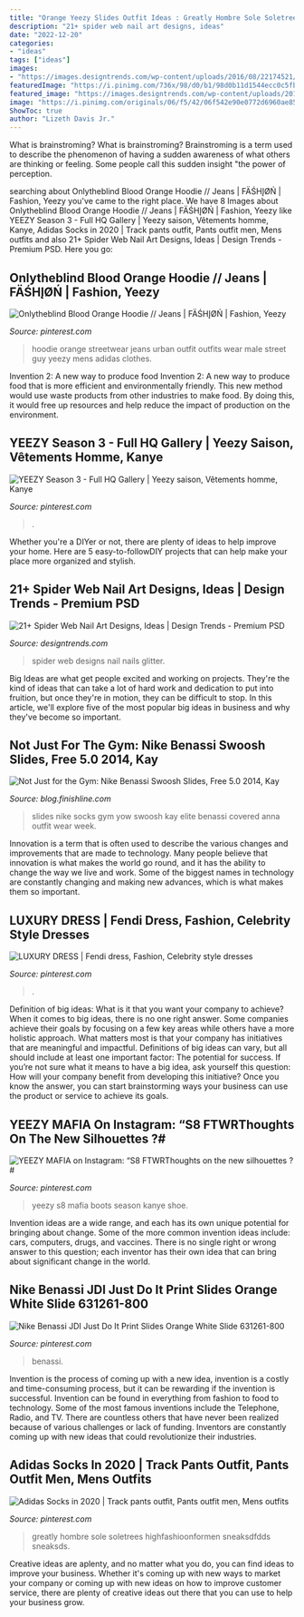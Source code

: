 ```yaml
---
title: "Orange Yeezy Slides Outfit Ideas : Greatly Hombre Sole Soletrees Highfashioonformen Sneaksdfdds Sneaksds"
description: "21+ spider web nail art designs, ideas"
date: "2022-12-20"
categories:
- "ideas"
tags: ["ideas"]
images:
- "https://images.designtrends.com/wp-content/uploads/2016/08/22174521/Glitter-Spider-Web-Nails.jpg"
featuredImage: "https://i.pinimg.com/736x/98/d0/b1/98d0b11d1544ecc0c5fb121ba63c7050.jpg"
featured_image: "https://images.designtrends.com/wp-content/uploads/2016/08/22174521/Glitter-Spider-Web-Nails.jpg"
image: "https://i.pinimg.com/originals/06/f5/42/06f542e90e0772d6960ae854eafed963.jpg"
ShowToc: true
author: "Lizeth Davis Jr."
---
```



What is brainstroming?
What is brainstroming? Brainstroming is a term used to describe the phenomenon of having a sudden awareness of what others are thinking or feeling. Some people call this sudden insight "the power of perception.

	

		
searching about Onlytheblind Blood Orange Hoodie // Jeans | FÄŚHĮØŃ | Fashion, Yeezy you've came to the right place. We have 8 Images about Onlytheblind Blood Orange Hoodie // Jeans | FÄŚHĮØŃ | Fashion, Yeezy like YEEZY Season 3 - Full HQ Gallery | Yeezy saison, Vêtements homme, Kanye, Adidas Socks in 2020 | Track pants outfit, Pants outfit men, Mens outfits and also 21+ Spider Web Nail Art Designs, Ideas | Design Trends - Premium PSD. Here you go:
		
    
## Onlytheblind Blood Orange Hoodie // Jeans | FÄŚHĮØŃ | Fashion, Yeezy

<img loading=lazy src="https://i.pinimg.com/736x/86/39/eb/8639eb0078d70572cef4cd045252f377--guy-fashion-fashion-tips.jpg?b=t" onerror="this.onerror=null;this.src='https://tse1.mm.bing.net/th?id=OIP.WCISh9GapcgqtjxosBP98QHaLH&amp;pid=15.1';" alt="Onlytheblind Blood Orange Hoodie // Jeans | FÄŚHĮØŃ | Fashion, Yeezy">

_Source: pinterest.com_

>hoodie orange streetwear jeans urban outfit outfits wear male street guy yeezy mens adidas clothes. 

	

Invention 2: A new way to produce food
Invention 2: A new way to produce food that is more efficient and environmentally friendly. This new method would use waste products from other industries to make food. By doing this, it would free up resources and help reduce the impact of production on the environment.

    
## YEEZY Season 3 - Full HQ Gallery | Yeezy Saison, Vêtements Homme, Kanye

<img loading=lazy src="https://i.pinimg.com/736x/d9/9d/5f/d99d5f1982d780053a224e521e3db535--yeezy-season--kanye-west.jpg" onerror="this.onerror=null;this.src='https://tse4.mm.bing.net/th?id=OIP.975x8Sxq19SWxlqZ6vYq2gHaLF&amp;pid=15.1';" alt="YEEZY Season 3 - Full HQ Gallery | Yeezy saison, Vêtements homme, Kanye">

_Source: pinterest.com_

>. 

	

Whether you're a DIYer or not, there are plenty of ideas to help improve your home. Here are 5 easy-to-followDIY projects that can help make your place more organized and stylish.

    
## 21+ Spider Web Nail Art Designs, Ideas | Design Trends - Premium PSD

<img loading=lazy src="https://images.designtrends.com/wp-content/uploads/2016/08/22174521/Glitter-Spider-Web-Nails.jpg" onerror="this.onerror=null;this.src='https://tse3.mm.bing.net/th?id=OIP.MY3NvvfPv_CQJhILBmsw7gHaHa&amp;pid=15.1';" alt="21+ Spider Web Nail Art Designs, Ideas | Design Trends - Premium PSD">

_Source: designtrends.com_

>spider web designs nail nails glitter. 

	

Big Ideas are what get people excited and working on projects. They're the kind of ideas that can take a lot of hard work and dedication to put into fruition, but once they're in motion, they can be difficult to stop. In this article, we'll explore five of the most popular big ideas in business and why they've become so important.

    
## Not Just For The Gym: Nike Benassi Swoosh Slides, Free 5.0 2014, Kay

<img loading=lazy src="https://blog.finishline.com/wp-content/uploads/2014/06/FNL_cover.jpg" onerror="this.onerror=null;this.src='https://tse2.mm.bing.net/th?id=OIP.JjhU0P_GFZ1bjuwGqNpR4AHaEK&amp;pid=15.1';" alt="Not Just for the Gym: Nike Benassi Swoosh Slides, Free 5.0 2014, Kay">

_Source: blog.finishline.com_

>slides nike socks gym yow swoosh kay elite benassi covered anna outfit wear week. 

	

Innovation is a term that is often used to describe the various changes and improvements that are made to technology. Many people believe that innovation is what makes the world go round, and it has the ability to change the way we live and work. Some of the biggest names in technology are constantly changing and making new advances, which is what makes them so important.

    
## LUXURY DRESS | Fendi Dress, Fashion, Celebrity Style Dresses

<img loading=lazy src="https://i.pinimg.com/736x/20/07/b6/2007b6bb983b79041fcc8ee2a813b8eb.jpg" onerror="this.onerror=null;this.src='https://tse4.mm.bing.net/th?id=OIP.h5O7MklBVNdUssLkwJDQtwHaHa&amp;pid=15.1';" alt="LUXURY DRESS | Fendi dress, Fashion, Celebrity style dresses">

_Source: pinterest.com_

>. 

	

Definition of big ideas: What is it that you want your company to achieve?
When it comes to big ideas, there is no one right answer. Some companies achieve their goals by focusing on a few key areas while others have a more holistic approach. What matters most is that your company has initiatives that are meaningful and impactful. Definitions of big ideas can vary, but all should include at least one important factor: The potential for success. 
If you’re not sure what it means to have a big idea, ask yourself this question: How will your company benefit from developing this initiative? Once you know the answer, you can start brainstorming ways your business can use the product or service to achieve its goals.

    
## YEEZY MAFIA On Instagram: “S8 FTWRThoughts On The New Silhouettes ?#

<img loading=lazy src="https://i.pinimg.com/originals/06/f5/42/06f542e90e0772d6960ae854eafed963.jpg" onerror="this.onerror=null;this.src='https://tse4.mm.bing.net/th?id=OIP.MntNhgPcQA4XVJbOiggEoAHaHa&amp;pid=15.1';" alt="YEEZY MAFIA on Instagram: “S8 FTWRThoughts on the new silhouettes ?#">

_Source: pinterest.com_

>yeezy s8 mafia boots season kanye shoe. 

	

Invention ideas are a wide range, and each has its own unique potential for bringing about change. Some of the more common invention ideas include: cars, computers, drugs, and vaccines. There is no single right or wrong answer to this question; each inventor has their own idea that can bring about significant change in the world.

    
## Nike Benassi JDI Just Do It Print Slides Orange White Slide 631261-800

<img loading=lazy src="https://i.pinimg.com/originals/25/b2/3c/25b23c7a671b4696ac59f756b233ab70.jpg" onerror="this.onerror=null;this.src='https://tse2.mm.bing.net/th?id=OIP.3AkMU-v9duXbbcssvkdC-wHaJ4&amp;pid=15.1';" alt="Nike Benassi JDI Just Do It Print Slides Orange White Slide 631261-800">

_Source: pinterest.com_

>benassi. 

	

Invention is the process of coming up with a new idea, invention is a costly and time-consuming process, but it can be rewarding if the invention is successful. Invention can be found in everything from fashion to food to technology. Some of the most famous inventions include the Telephone, Radio, and TV. There are countless others that have never been realized because of various challenges or lack of funding. Inventors are constantly coming up with new ideas that could revolutionize their industries.

    
## Adidas Socks In 2020 | Track Pants Outfit, Pants Outfit Men, Mens Outfits

<img loading=lazy src="https://i.pinimg.com/736x/98/d0/b1/98d0b11d1544ecc0c5fb121ba63c7050.jpg" onerror="this.onerror=null;this.src='https://tse4.mm.bing.net/th?id=OIP.j0WXLSZXbCSSkOVGac7dyAHaHP&amp;pid=15.1';" alt="Adidas Socks in 2020 | Track pants outfit, Pants outfit men, Mens outfits">

_Source: pinterest.com_

>greatly hombre sole soletrees highfashioonformen sneaksdfdds sneaksds. 

	

Creative ideas are aplenty, and no matter what you do, you can find ideas to improve your business. Whether it's coming up with new ways to market your company or coming up with new ideas on how to improve customer service, there are plenty of creative ideas out there that you can use to help your business grow.

